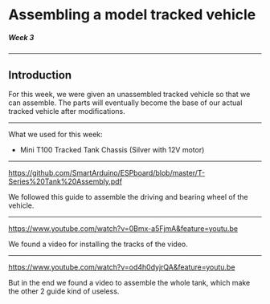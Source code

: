 # Assembling a model tracked vehicle
##### Week 3
***
## Introduction
For this week, we were given an unassembled tracked vehicle so that we can assemble. The parts will eventually become the base of our actual tracked vehicle after modifications.
***
What we used for this week:
* Mini T100 Tracked Tank Chassis (Silver with 12V motor)
***
https://github.com/SmartArduino/ESPboard/blob/master/T-Series%20Tank%20Assembly.pdf

We followed this guide to assemble the driving and bearing wheel of the vehicle.
***
https://www.youtube.com/watch?v=0Bmx-a5FjmA&feature=youtu.be

We found a video for installing the tracks of the video.
***
https://www.youtube.com/watch?v=od4h0dyjrQA&feature=youtu.be

But in the end we found a video to assemble the whole tank, which make the other 2 guide kind of useless.
